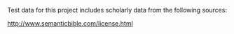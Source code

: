 Test data for this project includes scholarly data from the following sources:

http://www.semanticbible.com/license.html

